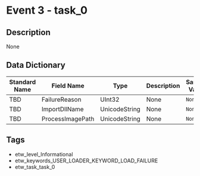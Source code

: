# Event 3 - task_0

## Description
None

## Data Dictionary
|Standard Name|Field Name|Type|Description|Sample Value|
|---|---|---|---|---|
|TBD|FailureReason|UInt32|None|`None`|
|TBD|ImportDllName|UnicodeString|None|`None`|
|TBD|ProcessImagePath|UnicodeString|None|`None`|

## Tags
* etw_level_Informational
* etw_keywords_USER_LOADER_KEYWORD_LOAD_FAILURE
* etw_task_task_0